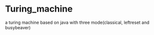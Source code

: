 # Turing_machine
a turing machine based on java with three mode(classical, leftreset and busybeaver)
